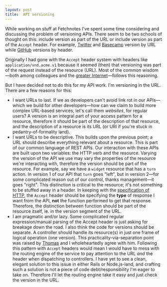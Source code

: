 ```yaml
---
layout: post
title:  API versioning
---
```


While working on stuff at Fetchnotes I've spent some time considering and discussing the problem of versioning APIs. There seem to be two schools of thought on this: include version as part of the URL or include version as part of the `Accept` header. For example, [Twitter][twitter] and [Basecamp][basecamp] version by URL while [GitHub][github] versions by header.

Originally I had gone with the `Accept` header system with headers like `application/vnd.acme.v1` because it seemed (then) that versioning was part of the request instead of the resource (URL). Most of the common wisdom—both among colleagues and the [greater Internet](http://stackoverflow.com/questions/389169/best-practices-for-api-versioning)—follows this reasoning.

But I have decided not to do this for my API work. I'm versioning in the URL. There are a few reasons for this:

* I want URLs to last. If we as developers can't avoid link rot in our APIs—which we build for other developers—how can we claim to build more complex URL-based services, let's call them *websites*, for regular users? A version is an integral part of your access pattern for a resource, therefore it should be part of the description of that resource, and the description of a resource is its URL (or URI if you're stuck in pedantry-of-formality land).
* I want URLs to be descriptive. This builds upon the previous point; a URL should describe everything relevant about a resource. This is part of our common language of REST APIs. Our interaction with these APIs are built upon two variables: the HTTP verb and the resource. Varying the version of the API we use may vary the properties of the resource we're interacting with, therefore the version should be part of the resource. For example, say we have a `widget` resource that has a `turn` action. In version 1 of our API that `turn` goes "left", but in version 2—for some complicated reason out of our control, thanks management—it goes "right". This distinction is critical to the resource; it's not something to be stuffed away in a header. In keeping with the [specification of HTTP][http], the `Accept` header should be specifying the **type** of response I want from the API, **not** the function performed to get that response. Therefore, the distinction between function should be part of the resource itself, ie. in the version segment of the URL.
* I am pragmatic and/or lazy. Some complicated regular expression/manual parsing of the Accept header is just asking for breakage down the road. I also think the code for versions should be separate. A controller should handle its resource(s) in just one frame of logical operation (one version). This practicality-via-separation point was raised by [Thomas](http://thomascannon.me/) and I wholeheartedly agree with him. Following this pattern with `Accept` headers would mean I would have to mess with the routing engine of the service to pay attention to the URL *and* the header when dispatching to controllers. I have yet to see a clean, elegant solution to this issue in either Rails or Node.js-land, and crafting such a solution is not a piece of code debt/responsibility I'm eager to take on. Therefore I'll let the routing engine take it easy and just check the version in the URL.

[twitter]:  https://dev.twitter.com/docs/api/1.1/get/statuses/home_timeline
[basecamp]: https://github.com/basecamp/bcx-api/
[github]:   https://developer.github.com/v3/media/#request-specific-version
[http]:     http://www.w3.org/Protocols/rfc2616/rfc2616-sec14.html#sec14.1
